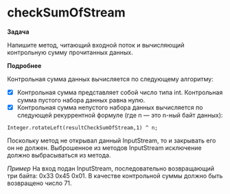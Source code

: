 # checkSumOfStream

**Задача**

Напишите метод, читающий входной поток и вычисляющий контрольную сумму прочитанных данных.

**Подробнее**

Контрольная сумма данных вычисляется по следующему алгоритму:

- [x] Контрольная сумма представляет собой число типа int. Контрольная сумма пустого набора данных равна нулю.
- [x] Контрольная сумма непустого набора данных вычисляется по следующей рекуррентной формуле (где n — это n-ный байт данных): 

```
Integer.rotateLeft(resultCheckSumOfStream,1) ^ n;
```

Поскольку метод не открывал данный InputStream, то и закрывать его он не должен. Выброшенное из методов InputStream исключение должно выбрасываться из метода.

*Пример*
На вход подан InputStream, последовательно возвращающий три байта: 0x33 0x45 0x01. В качестве контрольной суммы должно быть возвращено число 71.

